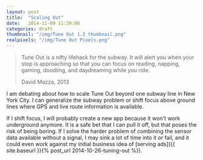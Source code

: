 ```yaml
---
layout: post
title:  "Scaling Out"
date:   2014-11-09 11:30:00
categories: draft
thumbnail: "/img/Tune Out 1.2 thumbnail.png"
realpixels: "/img/Tune Out Pixels.png"
---
```


> Tune Out is a nifty lifehack for the subway. It will alert you when your stop is approaching so that you can focus on reading, napping, gaming, doodling, and daydreaming while you ride.
>
> David Mazza, 2013

I am debating about how to scale Tune Out beyond one subway line in New York City. I can generalize the subway problem or shift focus above ground lines where GPS and live route information is available.

If I shift focus, I will probably create a new app because it won't work underground anymore. It is a safe bet that I can pull it off, but that poses the risk of being boring. If I solve the harder problem of combining the sensor data available without a signal, I may sink a lot of time into it or fail, and it could even work against my initial business idea of [serving ads]({{ site.baseurl }}{% post_url 2014-10-26-tuning-out %}).
